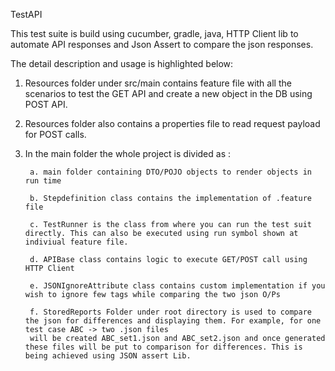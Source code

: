 TestAPI

This test suite is build using cucumber, gradle, java, HTTP Client lib to automate API responses and Json Assert to compare the json responses.

The detail description and usage is highlighted below:

1. Resources folder under src/main contains feature file with all the scenarios to test the GET API and create a new object in the DB using POST API.
2. Resources folder also contains a properties file to read request payload for POST calls.
3. In the main folder the whole project is divided as :
        
        
        a. main folder containing DTO/POJO objects to render objects in run time 
        
        b. Stepdefinition class contains the implementation of .feature file
        
        c. TestRunner is the class from where you can run the test suit directly. This can also be executed using run symbol shown at indiviual feature file. 
        
        d. APIBase class contains logic to execute GET/POST call using HTTP Client
         
        e. JSONIgnoreAttribute class contains custom implementation if you wish to ignore few tags while comparing the two json O/Ps 
        
        f. StoredReports Folder under root directory is used to compare the json for differences and displaying them. For example, for one test case ABC -> two .json files 
        will be created ABC_set1.json and ABC_set2.json and once generated these files will be put to comparison for differences. This is being achieved using JSON assert Lib.

 
    
